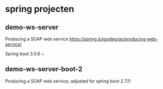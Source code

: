 # spring projecten

## demo-ws-server
Producing a SOAP web service
https://spring.io/guides/gs/producing-web-service/

Spring boot 3.0.6
~
## demo-ws-server-boot-2
Producing a SOAP web service, adjusted for spring boot 2.7.11
